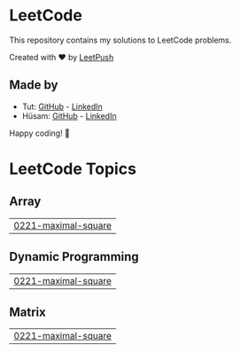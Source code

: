 # LeetCode

This repository contains my solutions to LeetCode problems.

Created with :heart: by [LeetPush](https://github.com/husamahmud/LeetPush)

 ## Made by 
 - Tut: [GitHub](https://github.com/TutTrue) - [LinkedIn](https://www.linkedin.com/in/mahmoud-hamdy-8b6825245/)
 - Hüsam: [GitHub](https://github.com/husamahmud) - [LinkedIn](https://www.linkedin.com/in/husamahmud/)

 Happy coding! 🚀
<!---LeetCode Topics Start-->
# LeetCode Topics
## Array
|  |
| ------- |
| [0221-maximal-square](https://github.com/POOMESH-19/Leet-Code-Problem/tree/master/0221-maximal-square) |
## Dynamic Programming
|  |
| ------- |
| [0221-maximal-square](https://github.com/POOMESH-19/Leet-Code-Problem/tree/master/0221-maximal-square) |
## Matrix
|  |
| ------- |
| [0221-maximal-square](https://github.com/POOMESH-19/Leet-Code-Problem/tree/master/0221-maximal-square) |
<!---LeetCode Topics End-->
